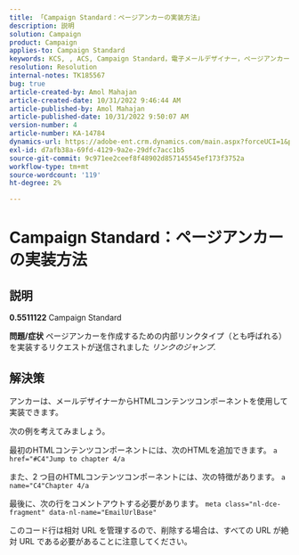 ```yaml
---
title: 「Campaign Standard：ページアンカーの実装方法」
description: 説明
solution: Campaign
product: Campaign
applies-to: Campaign Standard
keywords: KCS, , ACS, Campaign Standard，電子メールデザイナー，ページアンカー
resolution: Resolution
internal-notes: TK185567
bug: true
article-created-by: Amol Mahajan
article-created-date: 10/31/2022 9:46:44 AM
article-published-by: Amol Mahajan
article-published-date: 10/31/2022 9:50:07 AM
version-number: 4
article-number: KA-14784
dynamics-url: https://adobe-ent.crm.dynamics.com/main.aspx?forceUCI=1&pagetype=entityrecord&etn=knowledgearticle&id=3fe073ea-0059-ed11-9561-6045bd006079
exl-id: d7afb38a-69fd-4129-9a2e-29dfc7acc1b5
source-git-commit: 9c971ee2ceef8f48902d857145545ef173f3752a
workflow-type: tm+mt
source-wordcount: '119'
ht-degree: 2%

---
```


# Campaign Standard：ページアンカーの実装方法

## 説明

<b>0.5511122</b>
Campaign Standard


<b>問題/症状</b>
ページアンカーを作成するための内部リンクタイプ（とも呼ばれる）を実装するリクエストが送信されました *リンクのジャンプ*.


## 解決策


アンカーは、メールデザイナーからHTMLコンテンツコンポーネントを使用して実装できます。

次の例を考えてみましょう。

最初のHTMLコンテンツコンポーネントには、次のHTMLを追加できます。
`a href="#C4"Jump to chapter 4/a`

また、2 つ目のHTMLコンテンツコンポーネントには、次の特徴があります。
`a name="C4"Chapter 4/a`

最後に、次の行をコメントアウトする必要があります。
`meta class="nl-dce-fragment" data-nl-name="EmailUrlBase"`

このコード行は相対 URL を管理するので、削除する場合は、すべての URL が絶対 URL である必要があることに注意してください。
